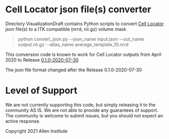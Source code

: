 # Cell Locator json file(s) converter

Directory VisualizationDraft contains Python scripts to convert [Cell Locator](https://github.com/BICCN/cell-locator) json file(s) to a ITK compatible (nrrd, nii.gz) volume mask

> python convert_json.py --json_name input.json --out_name output.nii.gz --atlas_name average_template_10.nrrd


This conversion code is known to work for Cell Locator outputs from April 2020 to Release [0.1.0-2020-07-30](https://github.com/BICCN/cell-locator/releases/tag/0.1.0-2020-07-30)

The json file format changed after the Release 0.1.0-2020-07-30


# Level of Support
We are not currently supporting this code, but simply releasing it to the community AS IS. We are not able to provide any guarantees of support. The community is welcome to submit issues, but you should not expect an active response.

Copyright 2021 Allen Institute
